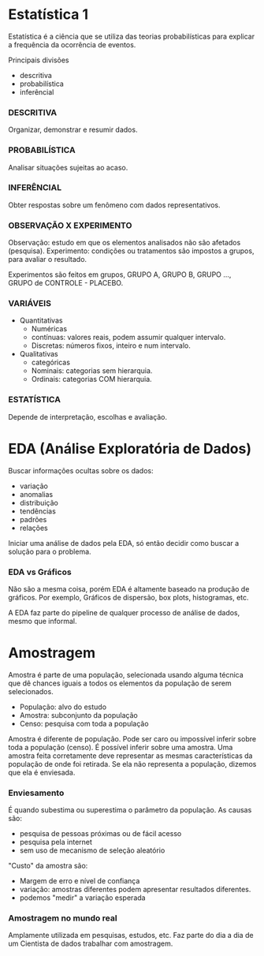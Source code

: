 # Estatística 1

  Estatística é a ciência que se utiliza das teorias probabilísticas para explicar a frequência da ocorrência de eventos.
  
  Principais divisões
  - descritiva
  - probabilística
  - inferêncial

### DESCRITIVA
  Organizar, demonstrar e resumir dados.
  
### PROBABILÍSTICA
  Analisar situações sujeitas ao acaso.
  
### INFERÊNCIAL
  Obter respostas sobre um fenômeno com dados representativos.
  
### OBSERVAÇÃO X EXPERIMENTO
  Observação: estudo em que os elementos analisados não são afetados (pesquisa).
  Experimento: condições ou tratamentos são impostos a grupos, para avaliar o resultado.
  
  Experimentos são feitos em grupos, GRUPO A, GRUPO B, GRUPO ..., GRUPO de CONTROLE - PLACEBO.
  
### VARIÁVEIS
  - Quantitativas 
    - Numéricas
    - contínuas: valores reais, podem assumir qualquer intervalo.
    - Discretas: números fixos, inteiro e num intervalo.
  - Qualitativas 
    - categóricas
    - Nominais: categorias sem hierarquia.
    - Ordinais: categorias COM hierarquia.

### ESTATÍSTICA
  Depende de interpretação, escolhas e avaliação.


# EDA (Análise Exploratória de Dados)

Buscar informações ocultas sobre os dados:
  - variação
  - anomalias
  - distribuição
  - tendências
  - padrões
  - relações

Iniciar uma análise de dados pela EDA, só então decidir como buscar a solução para o problema.

### EDA vs Gráficos
Não são a mesma coisa, porém EDA é altamente baseado na produção de gráficos. Por exemplo, Gráficos de dispersão, box plots, histogramas, etc.

A EDA faz parte do pipeline de qualquer processo de análise de dados, mesmo que informal.

# Amostragem
Amostra é parte de uma população, selecionada usando alguma técnica que dê chances iguais a todos os elementos da população de serem selecionados.
- População: alvo do estudo
- Amostra: subconjunto da população
- Censo: pesquisa com toda a população

Amostra é diferente de população. Pode ser caro ou impossível inferir sobre toda a população (censo).
É possível inferir sobre uma amostra. Uma amostra feita corretamente deve representar as mesmas características da população de onde foi retirada. Se ela não representa a população, dizemos que ela é enviesada.

### Enviesamento
É quando subestima ou superestima o parâmetro da população. As causas são:
- pesquisa de pessoas próximas ou de fácil acesso
- pesquisa pela internet
- sem uso de mecanismo de seleção aleatório

"Custo" da amostra são:
- Margem de erro e nível de confiança
- variação: amostras diferentes podem apresentar resultados diferentes.
- podemos "medir" a variação esperada

### Amostragem no mundo real
Amplamente utilizada em pesquisas, estudos, etc. Faz parte do dia a dia de um Cientista de dados trabalhar com amostragem.
